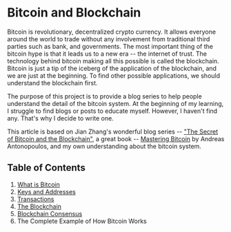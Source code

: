 # Bitcoin and Blockchain 

Bitcoin is revolutionary, decentralized crypto currency. It allows everyone around the world to trade without any involvement from traditional third parties such as bank, and governments. The most important thing of the bitcoin hype is that it leads us to a new era -- the internet of trust. The technology behind bitcoin making all this possible is called the blockchain. Bitcoin is just a tip of the iceberg of the application of the blockchain, and we are just at the beginning. To find other possible applications, we should understand the blockchain first.

The purpose of this project is to provide a blog series to help people understand the detail of the bitcoin system. At the beginning of my learning, I struggle to find blogs or posts to educate myself. However, I haven't find any. That's why I decide to write one. 

This article is based on Jian Zhang's wonderful blog series -- ["The Secret of Bitcoin and the Blockchain"](http://www.infoq.com/cn/articles/bitcoin-and-block-chain-part01), a great book -- [Mastering Bitcoin](http://shop.oreilly.com/product/0636920032281.do) by Andreas Antonopoulos, and my own understanding about the bitcoin system.

## Table of Contents
1. [What is Bitcoin](doc/What-is-Bitcoin.md)
2. [Keys and Addresses](doc/Keys-and-Addresses.md)
3. [Transactions](doc/Transactions.md)
4. [The Blockchain](doc/Blockchain.md)
5. [Blockchain Consensus](doc/Blockchain-Consensus.md)
6. The Complete Example of How Bitcoin Works
